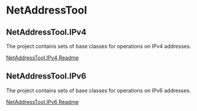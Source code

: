 # NetAddressTool

## NetAddressTool.IPv4

The project contains sets of base classes for operations on IPv4 addresses.

[NetAddressTool.IPv4 Readme](https://github.com/Szumak75/JskToolBox/blob/1.0.19/docs/NetAddressTool4.md)

## NetAddressTool.IPv6

The project contains sets of base classes for operations on IPv6 addresses.

[NetAddressTool.IPv6 Readme](https://github.com/Szumak75/JskToolBox/blob/1.0.19/docs/NetAddressTool6.md)
